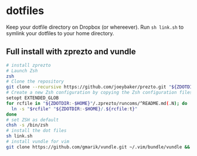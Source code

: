 # dotfiles #

Keep your dotfile directory on Dropbox (or whereever). Run `sh link.sh` to symlink your dotfiles to your home directory.

## Full install with zprezto and vundle
  ```bash
  # install zprezto
  # Launch Zsh
  zsh
  # Clone the repository
  git clone --recursive https://github.com/joeybaker/prezto.git "${ZDOTDIR:-$HOME}/.zprezto"
  # Create a new Zsh configuration by copying the Zsh configuration files provided
  setopt EXTENDED_GLOB
  for rcfile in "${ZDOTDIR:-$HOME}"/.zprezto/runcoms/^README.md(.N); do
    ln -s "$rcfile" "${ZDOTDIR:-$HOME}/.${rcfile:t}"
  done
  # set ZSH as default
  chsh -s /bin/zsh
  # install the dot files
  sh link.sh
  # install vundle for vim
  git clone https://github.com/gmarik/vundle.git ~/.vim/bundle/vundle && vim +BundleInstall +qall
  ```
